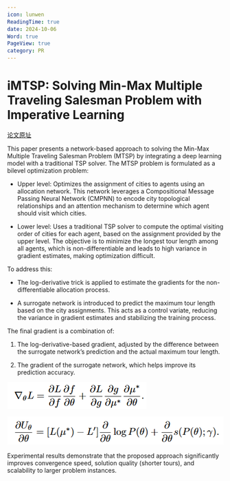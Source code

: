 ```yaml
---
icon: lunwen
ReadingTime: true
date: 2024-10-06
Word: true
PageView: true
category: PR
---
```


# iMTSP: Solving Min-Max Multiple Traveling  Salesman Problem with Imperative Learning

[论文原址](https://arxiv.org/abs/2405.00285)

This paper presents a network-based approach to solving the Min-Max Multiple Traveling Salesman Problem (MTSP) by integrating a deep learning model with a traditional TSP solver. The MTSP problem is formulated as a bilevel optimization problem:

- Upper level: Optimizes the assignment of cities to agents using an allocation network. This network leverages a Compositional Message Passing Neural Network (CMPNN) to encode city topological relationships and an attention mechanism to determine which agent should visit which cities.

- Lower level: Uses a traditional TSP solver to compute the optimal visiting order of cities for each agent, based on the assignment provided by the upper level.
The objective is to minimize the longest tour length among all agents, which is non-differentiable and leads to high variance in gradient estimates, making optimization difficult. 

To address this:

- The log-derivative trick is applied to estimate the gradients for the non-differentiable allocation process.

- A surrogate network is introduced to predict the maximum tour length based on the city assignments. This acts as a control variate, reducing the variance in gradient estimates and stabilizing the training process.

The final gradient is a combination of:

1. The log-derivative-based gradient, adjusted by the difference between the surrogate network’s prediction and the actual maximum tour length.

2. The gradient of the surrogate network, which helps improve its prediction accuracy.

![the original loss function of allocation network](https://github.com/RyanLee-ljx/RyanLee-ljx.github.io/blob/image/paper/imtsp/ori.png?raw=true)

![the new loss function of allocation network](https://github.com/RyanLee-ljx/RyanLee-ljx.github.io/blob/image/paper/imtsp/new.png?raw=true)

Experimental results demonstrate that the proposed approach significantly improves convergence speed, solution quality (shorter tours), and scalability to larger problem instances.